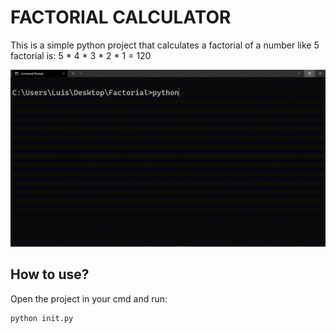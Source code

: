 # FACTORIAL CALCULATOR

This is a simple python project that calculates a factorial of a number like 5 factorial is: 5 * 4 * 3 * 2 * 1 = 120

![Preview](https://github.com/luisjeremias/Factorial-Calculator/blob/master/Play.gif)

## How to use?
Open the project in your cmd and run:
```
python init.py
```
